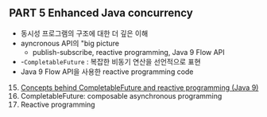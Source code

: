 ## PART 5 Enhanced Java concurrency

- 동시성 프로그램의 구조에 대한 더 깊은 이해
- ayncronous API의 "big picture
    - publish-subscribe, reactive programming, Java 9 Flow API
- -`CompletableFuture` : 복잡한 비동기 연산을 선언적으로 표현
- Java 9 Flow API을 사용한 reactive programming code


15. [Concepts behind CompletableFuture and reactive programming (Java 9)](15_concepts_behind_completable_future_and_reactive_programming/README.md)
16. CompletableFuture: composable asynchronous programming
17. Reactive programming